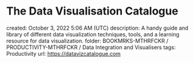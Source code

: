 # The Data Visualisation Catalogue

created: October 3, 2022 5:06 AM (UTC)
description: A handy guide and library of different data visualization techniques, tools, and a learning resource for data visualization.
folder: BOOKMRKS-MTHRFCKR / PRODUCTIVITY-MTHRFCKR / Data Integration and Visualisers
tags: Productivity
url: https://datavizcatalogue.com